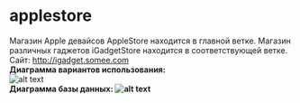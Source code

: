 # applestore
Магазин Apple девайсов AppleStore находится в главной ветке.
Магазин различных гаджетов iGadgetStore находится в соответствующей ветке. Сайт: http://igadget.somee.com<br />
**Диаграмма вариантов использования:**
<br />![alt text](https://i.imgur.com/pXsdIsE.png)<br/>
**<b>Диаграмма базы данных:**
![alt text](https://i.imgur.com/hpGKyDF.png)
